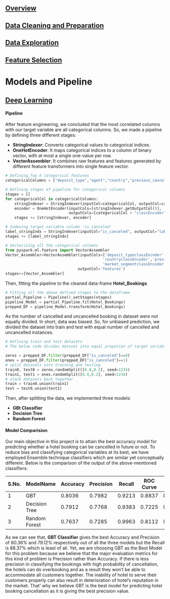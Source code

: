 ## [Overview](README.md)

## [Data Cleaning and Preparation](Data_Cleaning/Data_Cleaning.md)

## [Data Exploration](Data_Exploration/Data_Exploration.md)

## [Feature Selection](Feature_Selection/Feature_Selection.md)

# Models and Pipeline

## [Deep Learning](Deep_Learning/Deep_Learning.md)

#### Pipeline
After feature engineering, we concluded that the most correlated columns with our target variable are all categorical columns. So, we made a pipeline by defining three different stages:  
*	**StringIndexer**: Converts categorical values to categorical indices.  
*	**OneHotEncoder**: It maps categorical indices to a column of binary vector, with at most a single one-value per row.  
*	**VectorAssembler**: It combines raw features and features generated by different feature transformers into single feature vector.

```Python
# Defining Top 6 categorical features
categoricalColumns = ["deposit_type","agent","country","previous_cancellations" ,"market_segment", "total_of_special_requests"]

# Defining stages of pipeline for categorical columns 
stages = []
for categoricalCol in categoricalColumns:
    stringIndexer = StringIndexer(inputCol=categoricalCol, outputCol=categoricalCol + "Index")
    encoder = OneHotEncoder(inputCols=[stringIndexer.getOutputCol()], 
                            outputCols=[categoricalCol + "classEncoder"])
    stages += [stringIndexer, encoder]

# Indexing target variable column 'is_canceled'
label_stringIndx = StringIndexer(inputCol="is_canceled", outputCol="label")
stages += [label_stringIndx]

# Vectorizing all the categorical columns
from pyspark.ml.feature import VectorAssembler
Vector_Assembler=VectorAssembler(inputCols=['deposit_typeclassEncoder','agentclassEncoder',
                                           'countryclassEncoder','previous_cancellationsclassEncoder',
                                           'market_segmentclassEncoder','total_of_special_requestsclassEncoder'],
                                outputCol='features')
stages+=[Vector_Assembler]
```

Then, fitting the pipeline to the cleaned data-frame **Hotel_Bookings**
```Python
# Fitting all the above defined stages to the dataframe
partial_Pipeline = Pipeline().setStages(stages)
pipeline_Model = partial_Pipeline.fit(Hotel_Bookings)
prepped_DF = pipeline_Model.transform(Hotel_Bookings)
```

As the number of cancelled and uncancelled booking in dataset were not equally divided. In short, data was biased. So, for unbiased prediction, we divided the dataset into train and test with equal number of cancelled and uncancelled instances.  
```Python
# Defining train and test datasets
# The below code divides dataset into equal propotion of target variable for unbiased testing and training of models

zeros = prepped_DF.filter(prepped_DF["is_canceled"]==0)
ones = prepped_DF.filter(prepped_DF["is_canceled"]==1)
# split datasets into training and testing
train0, test0 = zeros.randomSplit([0.8,0.2], seed=1234)
train1, test1 = ones.randomSplit([0.8,0.2], seed=1234)
# stack datasets back together
train = train0.union(train1)
test = test0.union(test1)
```
Then, after splitting the data, we implemented three models:
* **GBt Classifier**
* **Decision Tree**
* **Random Forest**

#### Model Comparision
Our main objective in this project is to attain the best accuracy model for predicting whether a hotel booking can be cancelled in future or not. To reduce bias and classifying categorical variables at its best, we have employed Ensemble technique classifiers which are similar yet conceptually different. Below is the comparison of the output of the above-mentioned classifiers:  

|S.No.|	ModelName|	Accuracy|	Precision	|Recall|	ROC Curve|	PR curve|
|-----|--------|---|---------|-------|--------|--------|
1	|GBT	|0.8036|	0.7982|	0.9213|	0.8837|	0.8428|
2	|Decision Tree	|0.7912|	0.7768|	0.9383|	0.7225|	0.6967|
3	|Random Forest	|0.7637|	0.7285|	0.9963|	0.8112|	0.7697|  

As we can see that, **GBT Classifier** gives the best Accuracy and Precision of *80.36%* and *79.12%* respectively out of all the three models but the Recall is 88.37% which is least of all. Yet, we are choosing GBT as the Best Model for this problem because we believe that the major evaluation metrics for this kind of problem is Precision rather than Accuracy. If there is less precision in classifying the bookings with high probability of cancellation, the hotels can do overbooking and as a result they won’t be able to accommodate all customers together. The inability of hotel to serve their customers properly can also result in deterioration of hotel’s reputation in the market. That’ why we believe GBT is the best model for predicting hotel booking cancellation as it is giving the best precision value. 

